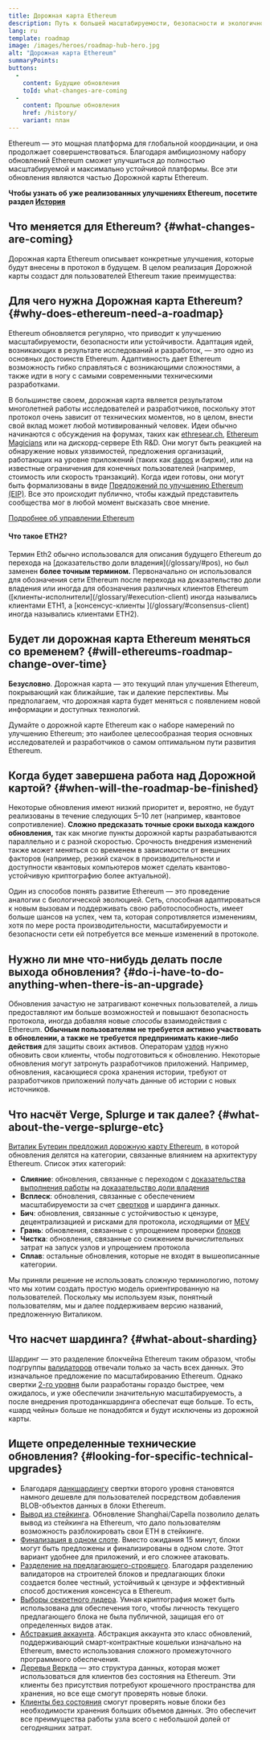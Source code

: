 ```yaml
---
title: Дорожная карта Ethereum
description: Путь к большей масштабируемости, безопасности и экологичности Ethereum.
lang: ru
template: roadmap
image: /images/heroes/roadmap-hub-hero.jpg
alt: "Дорожная карта Ethereum"
summaryPoints:
buttons:
  - 
    content: Будущие обновления
    toId: what-changes-are-coming
  - 
    content: Прошлые обновления
    href: /history/
    variant: план
---
```


Ethereum — это мощная платформа для глобальной координации, и она продолжает совершенствоваться. Благодаря амбициозному набору обновлений Ethereum сможет улучшиться до полностью масштабируемой и максимально устойчивой платформы. Все эти обновления являются частью Дорожной карты Ethereum.

**Чтобы узнать об уже реализованных улучшениях Ethereum, посетите раздел [История](/history/)**

## Что меняется для Ethereum? {#what-changes-are-coming}

Дорожная карта Ethereum описывает конкретные улучшения, которые будут внесены в протокол в будущем. В целом реализация Дорожной карты создаст для пользователей Ethereum такие преимущества:

<CardGrid>
  <RoadmapActionCard
    href="/roadmap/scaling"
    title="Более дешевые транзакции"
    image="scaling"
    description="Rollups are too expensive and rely on centralized components, causing users to place too much trust in their operators. The roadmap includes fixes for both of these problems."
    buttonText="More on reducing fees"
  />
  <RoadmapActionCard
    href="/roadmap/security"
    title="Усиленная безопасность"
    image="security"
    description="Ethereum is already very secure but it can be made even stronger, ready to withstand all kinds of attack far into the future."
    buttonText="More on security"
  />
  <RoadmapActionCard
    href="/roadmap/user-experience"
    title="Повышение удобства"
    image="userExperience"
    description="More support for smart contract wallets and light-weight nodes will make using Ethereum simpler and safer."
    buttonText="More on user experience"
  />
  <RoadmapActionCard
    href="/roadmap/future-proofing"
    title="Обеспечение будущего"
    image="futureProofing"
    description="Ethereum researchers and developers are solving tomorrow's problems today, readying the network for future generations."
    buttonText="More on future proofing"
  />
</CardGrid>

## Для чего нужна Дорожная карта Ethereum? {#why-does-ethereum-need-a-roadmap}

Ethereum обновляется регулярно, что приводит к улучшению масштабируемости, безопасности или устойчивости. Адаптация идей, возникающих в результате исследований и разработок, — это одно из основных достоинств Ethereum. Адаптивность дает Ethereum возможность гибко справляться с возникающими сложностями, а также идти в ногу с самыми современными техническими разработками.

<RoadmapImageContent title="Как составляют дорожную карту">

В большинстве своем, дорожная карта является результатом многолетней работы исследователей и разработчиков, поскольку этот протокол очень зависит от технических моментов, но в целом, внести свой вклад может любой мотивированный человек. Идеи обычно начинаются с обсуждения на форумах, таких как [ethresear.ch](https://ethresear.ch/), [Ethereum Magicians](https://ethereum-magicians.org/) или на дискорд-сервере Eth R&D. Они могут быть реакцией на обнаружение новых уязвимостей, предложения организаций, работающих на уровне приложений (таких как [dapps](/glossary/#dapp) и биржи), или на известные ограничения для конечных пользователей (например, стоимость или скорость транзакций). Когда идеи готовы, они могут быть формализованы в виде [Предложений по улучшению Ethereum (EIP)](https://eips.ethereum.org/). Все это происходит публично, чтобы каждый представитель сообщества мог в любой момент высказать свое мнение.

[Подробнее об управлении Ethereum](/governance/)

</RoadmapImageContent>

<InfoBanner mb={8}>
  <h4 style={{ marginTop: 0 }}>Что такое ETH2?</h4>

  <p>Термин Eth2 обычно использовался для описания будущего Ethereum до перехода на [доказательство доли владения](/glossary/#pos), но был заменен <strong>более точным термином.</strong> Первоначально он использовался для обозначения сети Ethereum после перехода на доказательство доли владения или иногда для обозначения различных клиентов Ethereum ([клиенты-исполнители](/glossary/#execution-client) иногда назывались клиентами ETH1, а [консенсус-клиенты ](/glossary/#consensus-client) иногда назывались клиентами ETH2).</p>

</InfoBanner>

## Будет ли дорожная карта Ethereum меняться со временем? {#will-ethereums-roadmap-change-over-time}

**Безусловно**. Дорожная карта — это текущий план улучшения Ethereum, покрывающий как ближайшие, так и далекие перспективы. Мы предполагаем, что дорожная карта будет меняться с появлением новой информации и доступных технологий.

Думайте о дорожной карте Ethereum как о наборе намерений по улучшению Ethereum; это наиболее целесообразная теория основных исследователей и разработчиков о самом оптимальном пути развития Ethereum.

## Когда будет завершена работа над Дорожной картой? {#when-will-the-roadmap-be-finished}

Некоторые обновления имеют низкий приоритет и, вероятно, не будут реализованы в течение следующих 5–10 лет (например, квантовое сопротивление). **Сложно предсказать точные сроки выхода каждого обновления,** так как многие пункты дорожной карты разрабатываются параллельно и с разной скоростью. Срочность внедрения изменений также может меняться со временем в зависимости от внешних факторов (например, резкий скачок в производительности и доступности квантовых компьютеров может сделать квантово-устойчивую криптографию более актуальной).

Один из способов понять развитие Ethereum — это проведение аналогии с биологической эволюцией. Сеть, способная адаптироваться к новым вызовам и поддерживать свою работоспособность, имеет больше шансов на успех, чем та, которая сопротивляется изменениям, хотя по мере роста производительности, масштабируемости и безопасности сети ей потребуется все меньше изменений в протоколе.

## Нужно ли мне что-нибудь делать после выхода обновления? {#do-i-have-to-do-anything-when-there-is-an-upgrade}

Обновления зачастую не затрагивают конечных пользователей, а лишь предоставляют им больше возможностей и повышают безопасность протокола, иногда добавляя новые <i>способы</i> взаимодействия с Ethereum. **Обычным пользователям не требуется активно участвовать в обновлении, а также не требуется предпринимать какие-либо действия** для защиты своих активов. Операторам [узлов](/glossary/#node) нужно обновить свои клиенты, чтобы подготовиться к обновлению. Некоторые обновления могут затронуть разработчиков приложений. Например, обновления, касающиеся срока хранения истории, требуют от разработчиков приложений получать данные об истории с новых источников.

## Что насчёт Verge, Splurge и так далее? {#what-about-the-verge-splurge-etc}

[Виталик Бутерин предложил дорожную карту Ethereum](https://twitter.com/VitalikButerin/status/1741190491578810445), в которой обновления делятся на категории, связанные влиянием на архитектуру Ethereum. Список этих категорий:

- **Слияние**: обновления, связанные с переходом с [доказательства выполнения работы](/glossary/#pow) на [доказательство доли владения](/glossary/#pos)
- **Всплеск**: обновления, связанные с обеспечением масштабируемости за счет [свертков](/glossary/#rollups) и шардинга данных.
- **Бич**: обновления, связанные с устойчивостью к цензуре, децентрализацией и рисками для протокола, исходящими от [MEV](/glossary/#mev)
- **Грань**: обновления, связанные с упрощением проверки [блоков](/glossary/#block)
- **Чистка**: обновления, связанные со снижением вычислительных затрат на запуск узлов и упрощением протокола
- **Сплав**: остальные обновления, которые не входят в вышеописанные категории.

Мы приняли решение не использовать сложную терминологию, потому что мы хотим создать простую модель ориентированную на пользователей. Поскольку мы используем язык, понятный пользователям, мы и далее поддерживаем версию названий, предложенную Виталиком.

## Что насчет шардинга? {#what-about-sharding}

Шардинг — это разделение блокчейна Ethereum таким образом, чтобы подгруппы [валидаторов](/glossary/#validator) отвечали только за часть всех данных. Это изначальное предложение по масштабированию Ethereum. Однако свертки [2-го уровня](/glossary/#layer-2) были разработаны гораздо быстрее, чем ожидалось, и уже обеспечили значительную масштабируемость, а после внедрения протоданкшардинга обеспечат еще больше. То есть, «шард чейны» больше не понадобятся и будут исключены из дорожной карты.

## Ищете определенные технические обновления? {#looking-for-specific-technical-upgrades}

- Благодаря [данкшардингу](/roadmap/danksharding) свертки второго уровня становятся намного дешевле для пользователей посредством добавления BLOB-объектов данных в блоки Ethereum.
- [Вывод из стейкинга](/staking/withdrawals). Обновление Shanghai/Capella позволило делать вывод из стейкинга на Ethereum, что дало пользователям возможность разблокировать свои ETH в стейкинге.
- [Финализация в одном слоте](/roadmap/single-slot-finality). Вместо ожидания 15 минут, блоки могут быть предложены и финализированы в одном слоте. Этот вариант удобнее для приложений, и его сложнее атаковать.
- [Разделение на предлагающего-строящего](/roadmap/pbs). Благодаря разделению валидаторов на строителей блоков и предлагающих блоки создается более честный, устойчивый к цензуре и эффективный способ достижения консенсуса в Ethereum.
- [Выборы секретного лидера](/roadmap/secret-leader-election). Умная криптография может быть использована для обеспечения того, чтобы личность текущего предлагающего блока не была публичной, защищая его от определенных видов атак.
- [Абстракция аккаунта](/roadmap/account-abstraction). Абстракция аккаунта это класс обновлений, поддерживающий смарт-контрактные кошельки изначально на Ethereum, вместо использования сложного промежуточного программного обеспечения.
- [Деревья Веркла](/roadmap/verkle-trees) — это структура данных, которая может использоваться для клиентов без состояния на Ethereum. Эти клиенты без присутствия потребуют крошечного пространства для хранения, но все еще смогут проверять новые блоки.
- [Клиенты без состояния](/roadmap/statelessness) смогут проверять новые блоки без необходимости хранения больших объемов данных. Это обеспечит все преимущества работы узла всего с небольшой долей от сегодняшних затрат.
